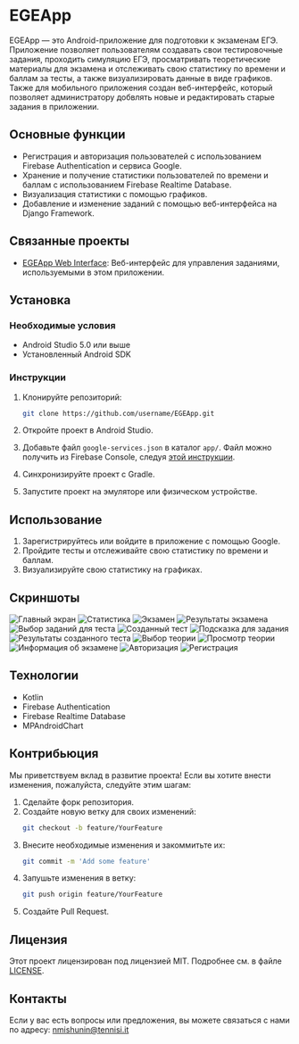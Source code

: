 # EGEApp

EGEApp — это Android-приложение для подготовки к экзаменам ЕГЭ. Приложение позволяет пользователям создавать свои тестировочные задания, проходить симуляцию ЕГЭ, просматривать теоретические материалы для экзамена и отслеживать свою статистику по времени и баллам за тесты, а также визуализировать данные в виде графиков. Также для мобильного приложения создан веб-интерфейс, который позволяет администратору добвлять новые и редактировать старые задания в приложении.

## Основные функции

- Регистрация и авторизация пользователей с использованием Firebase Authentication и сервиса Google.
- Хранение и получение статистики пользователей по времени и баллам с использованием Firebase Realtime Database.
- Визуализация статистики с помощью графиков.
- Добавление и изменение заданий с помощью веб-интерфейса на Django Framework.

## Связанные проекты

- [EGEApp Web Interface](https://github.com/username/WebApp): Веб-интерфейс для управления заданиями, используемыми в этом приложении.

## Установка

### Необходимые условия

- Android Studio 5.0 или выше
- Установленный Android SDK

### Инструкции

1. Клонируйте репозиторий:
    ```sh
    git clone https://github.com/username/EGEApp.git
    ```

2. Откройте проект в Android Studio.

3. Добавьте файл `google-services.json` в каталог `app/`. Файл можно получить из Firebase Console, следуя [этой инструкции](https://firebase.google.com/docs/android/setup#manually_add_firebase).

4. Синхронизируйте проект с Gradle.

5. Запустите проект на эмуляторе или физическом устройстве.

## Использование

1. Зарегистрируйтесь или войдите в приложение с помощью Google.
2. Пройдите тесты и отслеживайте свою статистику по времени и баллам.
3. Визуализируйте свою статистику на графиках.

## Скриншоты

![Главный экран](https://drive.google.com/file/d/1Ny0XhRfKpE9cBNjV4OD4thNA5yY_v7yI/view?usp=sharing)
![Статистика](https://drive.google.com/file/d/1O8SDcTk6PEQIQ0m6zeIrr87WhrAZRRt0/view?usp=sharing)
![Экзамен](https://drive.google.com/file/d/1Nyt2gwLXYll4v30nC5bsRA48z8C4i_4e/view?usp=sharing)
![Результаты экзамена](https://drive.google.com/file/d/1Q2X3unnwb527io_KFGoPbYwzBPfLjKoG/view?usp=sharing)
![Выбор заданий для теста](https://drive.google.com/file/d/1Nyt2gwLXYll4v30nC5bsRA48z8C4i_4e/view?usp=sharing)
![Созданный тест](https://drive.google.com/file/d/1O2WpXcqB8vIR9-t2wJwVutqmanYh3OSQ/view?usp=sharing)
![Подсказка для задания](https://drive.google.com/file/d/1O4jyvZSojRDA0cyYERAbEHBm-wMQkqiR/view?usp=sharing)
![Результаты созданного теста](https://drive.google.com/file/d/1NzXHiinqhs-0n3exptMHz3ejr5t6yYoP/view?usp=sharing)
![Выбор теории](https://drive.google.com/file/d/1Q5eoBJVGXGkVeMD2zDBbSLf69Gtrh8Na/view?usp=sharing)
![Просмотр теории](https://drive.google.com/file/d/1Q4TA0hfYTS5MJg-vI0KwP3ONuLPEA-4c/view?usp=sharing)
![Информация об экзамене](https://drive.google.com/file/d/1Q9KgBChyT9b47YVll5iCjMYjME6lj-a4/view?usp=sharing)
![Авторизация](https://drive.google.com/file/d/1Q-EOoIM9h4gic9ksvZ2EfI8ItVkcCnR1/view?usp=sharing)
![Регистрация](https://drive.google.com/file/d/1Q-JJDsHhlF1QCDUuAMWxgcOvDOXwyXim/view?usp=sharing)



## Технологии

- Kotlin
- Firebase Authentication
- Firebase Realtime Database
- MPAndroidChart

## Контрибьюция

Мы приветствуем вклад в развитие проекта! Если вы хотите внести изменения, пожалуйста, следуйте этим шагам:

1. Сделайте форк репозитория.
2. Создайте новую ветку для своих изменений:
    ```sh
    git checkout -b feature/YourFeature
    ```
3. Внесите необходимые изменения и закоммитьте их:
    ```sh
    git commit -m 'Add some feature'
    ```
4. Запушьте изменения в ветку:
    ```sh
    git push origin feature/YourFeature
    ```
5. Создайте Pull Request.

## Лицензия

Этот проект лицензирован под лицензией MIT. Подробнее см. в файле [LICENSE](LICENSE).

## Контакты

Если у вас есть вопросы или предложения, вы можете связаться с нами по адресу: nmishunin@tennisi.it
